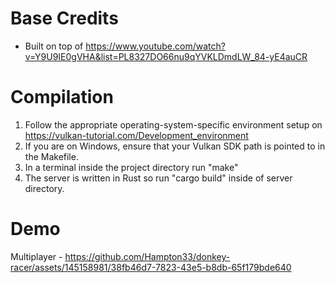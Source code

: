 # Base Credits
- Built on top of https://www.youtube.com/watch?v=Y9U9IE0gVHA&list=PL8327DO66nu9qYVKLDmdLW_84-yE4auCR 

# Compilation
1. Follow the appropriate operating-system-specific environment setup on https://vulkan-tutorial.com/Development_environment
2. If you are on Windows, ensure that your Vulkan SDK path is pointed to in the Makefile.
3. In a terminal inside the project directory run "make"
4. The server is written in Rust so run "cargo build" inside of server directory.

# Demo
Multiplayer - https://github.com/Hampton33/donkey-racer/assets/145158981/38fb46d7-7823-43e5-b8db-65f179bde640

